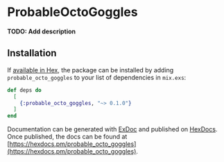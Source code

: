 # ProbableOctoGoggles

**TODO: Add description**

## Installation

If [available in Hex](https://hex.pm/docs/publish), the package can be installed
by adding `probable_octo_goggles` to your list of dependencies in `mix.exs`:

```elixir
def deps do
  [
    {:probable_octo_goggles, "~> 0.1.0"}
  ]
end
```

Documentation can be generated with [ExDoc](https://github.com/elixir-lang/ex_doc)
and published on [HexDocs](https://hexdocs.pm). Once published, the docs can
be found at [https://hexdocs.pm/probable_octo_goggles](https://hexdocs.pm/probable_octo_goggles).

